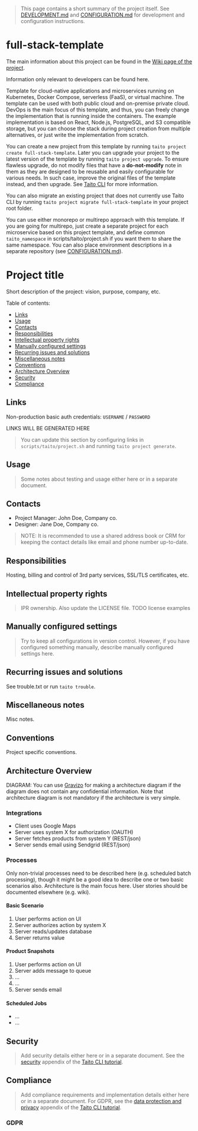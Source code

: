 > This page contains a short summary of the project itself. See [DEVELOPMENT.md](scripts/taito/DEVELOPMENT.md) and [CONFIGURATION.md](scripts/taito/CONFIGURATION.md) for development and configuration instructions.

[//]: # "TEMPLATE NOTE START"

# full-stack-template

The main information about this project can be found in the [Wiki page of the project](docs/README.md).

Information only relevant to developers can be found here.

Template for cloud-native applications and microservices running on Kubernetes, Docker Compose, serverless (FaaS), or virtual machine. The template can be used with both public cloud and on-premise private cloud. DevOps is the main focus of this template, and thus, you can freely change the implementation that is running inside the containers. The example implementation is based on React, Node.js, PostgreSQL, and S3 compatible storage, but you can choose the stack during project creation from multiple alternatives, or just write the implementation from scratch.

You can create a new project from this template by running `taito project create full-stack-template`. Later you can upgrade your project to the latest version of the template by running `taito project upgrade`. To ensure flawless upgrade, do not modify files that have a **do-not-modify** note in them as they are designed to be reusable and easily configurable for various needs. In such case, improve the original files of the template instead, and then upgrade. See [Taito CLI](https://taitounited.github.io/taito-cli/) for more information.

You can also migrate an existing project that does not currently use Taito CLI by running `taito project migrate full-stack-template` in your project root folder.

You can use either monorepo or multirepo approach with this template. If you are going for multirepo, just create a separate project for each microservice based on this project template, and define common `taito_namespace` in scripts/taito/project.sh if you want them to share the same namespace. You can also place environment descriptions in a separate repository (see [CONFIGURATION.md](scripts/taito/CONFIGURATION.md#environment-descriptions-in-a-separate-repository)).

[//]: # "TEMPLATE NOTE END"

# Project title

Short description of the project: vision, purpose, company, etc.

Table of contents:

- [Links](#links)
- [Usage](#usage)
- [Contacts](#contacts)
- [Responsibilities](#responsibilities)
- [Intellectual property rights](#intellectual-property-rights)
- [Manually configured settings](#manually-configured-settings)
- [Recurring issues and solutions](#recurring-issues-and-solutions)
- [Miscellaneous notes](#miscellaneous-notes)
- [Conventions](#conventions)
- [Architecture Overview](#architecture-overview)
- [Security](#security)
- [Compliance](#compliance)

## Links

Non-production basic auth credentials: `USERNAME` / `PASSWORD`

[//]: # "GENERATED LINKS START"

LINKS WILL BE GENERATED HERE

[//]: # "GENERATED LINKS END"

> You can update this section by configuring links in `scripts/taito/project.sh` and running `taito project generate`.

## Usage

> Some notes about testing and usage either here or in a separate document.

## Contacts

- Project Manager: John Doe, Company co.
- Designer: Jane Doe, Company co.

> NOTE: It is recommended to use a shared address book or CRM for keeping the contact details like email and phone number up-to-date.

## Responsibilities

Hosting, billing and control of 3rd party services, SSL/TLS certificates, etc.

## Intellectual property rights

> IPR ownership. Also update the LICENSE file. TODO license examples

## Manually configured settings

> Try to keep all configurations in version control. However, if you have configured something manually, describe manually configured settings here.

## Recurring issues and solutions

See trouble.txt or run `taito trouble`.

## Miscellaneous notes

Misc notes.

## Conventions

Project specific conventions.

## Architecture Overview

DIAGRAM: You can use [Gravizo](https://www.gravizo.com) for making a architecture diagram if the diagram does not contain any confidential information. Note that architecture diagram is not mandatory if the architecture is very simple.

### Integrations

- Client uses Google Maps
- Server uses system X for authorization (OAUTH)
- Server fetches products from system Y (REST/json)
- Server sends email using Sendgrid (REST/json)

### Processes

Only non-trivial processes need to be described here (e.g. scheduled batch processing), though it might be a good idea to describe one or two basic scenarios also. Architecture is the main focus here. User stories should be documented elsewhere (e.g. wiki).

#### Basic Scenario

1. User performs action on UI
2. Server authorizes action by system X
3. Server reads/updates database
4. Server returns value

#### Product Snapshots

1. User performs action on UI
2. Server adds message to queue
3. ...
4. ...
5. Server sends email

#### Scheduled Jobs

- ...
- ...

## Security

> Add security details either here or in a separate document. See the [security](https://taitounited.github.io/taito-cli/tutorial/d-security/) appendix of the [Taito CLI tutorial](https://taitounited.github.io/taito-cli/tutorial).

## Compliance

> Add compliance requirements and implementation details either here or in a separate document. For GDPR, see the [data protection and privacy](https://taitounited.github.io/taito-cli/tutorial/e-data-protection-and-privacy) appendix of the [Taito CLI tutorial](https://taitounited.github.io/taito-cli/tutorial).

### GDPR
